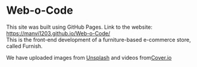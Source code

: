 # Web-o-Code
This site was built using GitHub Pages.
Link to the website: https://manvi1203.github.io/Web-o-Code/              
This is the front-end development of a furniture-based e-commerce store, called Furnish.

We have uploaded images from [Unsplash](https://unsplash.com/) and videos from[Cover.io](https://coverr.co/)



